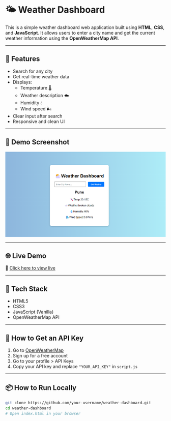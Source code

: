 # 🌤️ Weather Dashboard

This is a simple weather dashboard web application built using **HTML**, **CSS**, and **JavaScript**. It allows users to enter a city name and get the current weather information using the **OpenWeatherMap API**.

---

## 🚀 Features

- Search for any city
- Get real-time weather data
- Displays:
  - Temperature 🌡️
  - Weather description ☁️
  - Humidity 💧
  - Wind speed 🌬️
- Clear input after search
- Responsive and clean UI

---

## 📸 Demo Screenshot

![Weather Dashboard Screenshot](./weather.png)

---

## 🌐 Live Demo

🔗 [Click here to view live](https://polite-squirrel-87deeb.netlify.app/)


---

## 🧰 Tech Stack

- HTML5
- CSS3
- JavaScript (Vanilla)
- OpenWeatherMap API

---

## 🔑 How to Get an API Key

1. Go to [OpenWeatherMap](https://openweathermap.org/)
2. Sign up for a free account
3. Go to your profile > API Keys
4. Copy your API key and replace `"YOUR_API_KEY"` in `script.js`

---

## 📦 How to Run Locally

```bash
git clone https://github.com/your-username/weather-dashboard.git
cd weather-dashboard
# Open index.html in your browser
